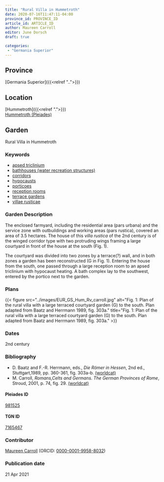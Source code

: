 ```yaml
---
title: "Rural Villa in Hummetroth"
date: 2020-07-16T11:47:11-04:00
province_id: PROVINCE_ID
article_id: ARTICLE_ID
author: Maureen Carroll
editor: June Dorsch
draft: true

categories:
 - "Germania Superior"
---
```


## Province

[Germania Superior]({{<relref "..">}})  

<!--### Province Description-->

<!-- DESCRIPTION -->


## Location

[Hummetroth]({{<relref ".">}}) \
[Hummetroth (Pleiades)](https://pleiades.stoa.org/places/981525)

<!--### Location Description-->

<!-- LEAVE THIS BLANK FOR NOW -->

<!--## Sublocation-->

<!--
[AREA WITHIN LOCATION, LIKE “PALATINE HILL”](GEOREFERENCE LINK)
A sublocation is any area larger than an individual garden, but located within a location. I would always try to include a link to a controlled vocabulary here if possible. This ID may well be different from the Garden ID, e.g., Pompeii versus a Garden in one of the houses which has its own Pleiades ID.
-->

<!--### Sublocation Description-->

<!-- DESCRIPTION -->

## Garden

Rural Villa in Hummetroth

### Keywords

- [apsed triclinium](#)
- [bathhouses (water recreation structures)](http://vocab.getty.edu/page/aat/300007347)
- [corridors](http://vocab.getty.edu/page/aat/300004294)
- [hypocausts](http://vocab.getty.edu/page/aat/300004277)
- [porticoes](http://vocab.getty.edu/page/aat/300004145)
- [reception rooms](http://vocab.getty.edu/page/aat/300077176)
- [terrace gardens](http://vocab.getty.edu/page/aat/300404778)
- [villae rusticae](http://vocab.getty.edu/page/aat/300005518)

### Garden Description

The enclosed farmyard, including the residential area (pars urbana) and the service zone with outbuildings and working areas (pars rustica), covered an area of 3.5 hectares. The house of this *villa rustica* of the 2nd century is of the winged corridor type with two protruding wings framing a large courtyard in front of the house at the south (Fig. 1).

The courtyard was divided into two zones by a terrace(?) wall, and in both zones a garden has been reconstructed (G in Fig. 1). Entering the house from the south, one passed through a large reception room to an apsed triclinium with hypocaust heating. A bath complex lay to the southwest, entered by the portico next to the garden.

<!--### Maps-->

<!--
{{< figure src="../images/image_name.ext" alt="alt_text" title="CAPTION" >}}
-->

### Plans

{{< figure src="../images/EUR_GS_Hum_Rv_carroll.jpg" alt="Fig. 1: Plan of the rural villa with a large terraced courtyard garden (G) to the south. Plan adapted from Baatz and Herrmann 1989, fig. 303a." title="Fig. 1: Plan of the rural villa with a large terraced courtyard garden (G) to the south. Plan adapted from Baatz and Herrmann 1989, fig. 303a." >}}

<!--### Images-->

<!--
{{< figure src="../images/image_name.ext" alt="alt_text" title="CAPTION" >}}
-->

### Dates

2nd century

### Bibliography

* D. Baatz and F.-R. Herrmann, eds., *Die Römer in Hessen*, 2nd ed., Stuttgart,1989, pp. 360-361, fig. 303a-b. [(worldcat)](http://www.worldcat.org/oclc/476625416)
* M. Carroll, *Romans,Celts and Germans. The German Provinces of Rome*, Stroud, 2001, p. 74, fig. 29. [(worldcat)](http://www.worldcat.org/oclc/1120840822)

<!--#### Periodo ID-->

<!-- [PERIODO_ID](https://pleiades.stoa.org/places/PLEIADES_ID) -->

#### Pleiades ID

[981525](https://pleiades.stoa.org/places/981525)

#### TGN ID

[7165467](http://vocab.getty.edu/page/tgn/7165467)

### Contributor

[Maureen Carroll](https://www.sheffield.ac.uk/archaeology/our-people/academic-staff/maureen-carroll) (ORCID: [0000-0001-9958-8032](https://orcid.org/0000-0001-9958-8032))

### Publication date


21 Apr 2021

<!--### Related articles-->

<!-- Links to other related articles. Leave blank for now -->
